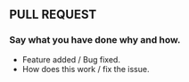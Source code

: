 ## PULL REQUEST
### Say what you have done why and how.
- Feature added / Bug fixed.
- How does this work / fix the issue.
